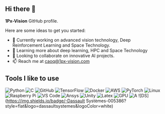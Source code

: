 ## Hi there 👋

**1Px-Vision** GitHub profile.

Here are some ideas to get you started:

- 🔭 Currently working on advanced vision technology, Deep Reinforcement Learning and Space Technology.
- 🌱 Learning more about deep learning, HPC and Space Technology
- 👯 Looking to collaborate on innovative AI projects.
- 📫 Reach me at caoq@1px-vision.com


## Tools I like to use

![Python](https://img.shields.io/badge/Python-3776AB?style=flat&logo=python&logoColor=white)
![C](https://img.shields.io/badge/-C++-00599C?style=flat&logo=cplusplus&logoColor=white)
![GitHub](https://img.shields.io/badge/GitHub-181717?style=flat&logo=github&logoColor=white)
![TensorFlow](https://img.shields.io/badge/TensorFlow-FF6F00?style=flat&logo=tensorflow&logoColor=white)
![Docker](https://img.shields.io/badge/Docker-2496ED?style=flat&logo=docker&logoColor=white)
![AWS](https://img.shields.io/badge/AWS-232F3E?style=flat&logo=amazon-aws&logoColor=white)
![PyTorch](https://img.shields.io/badge/PyTorch-EE4C2C?style=flat&logo=pytorch&logoColor=white)
![Linux](https://img.shields.io/badge/Linux-FCC624?style=flat&logo=linux&logoColor=black)
![Raspberry Pi](https://img.shields.io/badge/Raspberry%20Pi-C51A4A?style=flat&logo=raspberry-pi&logoColor=white)
![VS Code](https://img.shields.io/badge/VS%20Code-007ACC?style=flat&logo=visual-studio-code&logoColor=white)
![Ansys](https://img.shields.io/badge/-Ansys-FFB71B?style=flat&logo=ansys&logoColor=white)
![Unity](https://img.shields.io/badge/-Unity-000000?style=flat&logo=unity&logoColor=white)
![Latex](https://img.shields.io/badge/-LaTeX-008080?style=flat&logo=latex&logoColor=white)
![GPU](https://img.shields.io/badge/-NVIDIA-76B900?style=flat&logo=nvidia&logoColor=white)
![A](https://img.shields.io/badge/-AltiumDesigner-A5915F?style=flat&logo=altiumdesigner&logoColor=white)
![DS](https://img.shields.io/badge/-Dassault Systèmes-005386?style=flat&logo=dassaultsystemes&logoColor=white)






